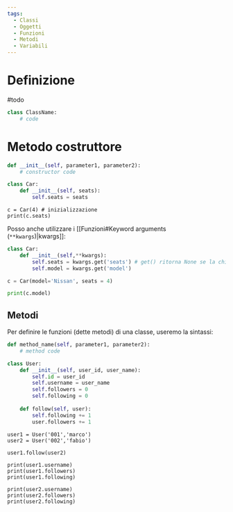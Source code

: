 ```yaml
---
tags:
  - Classi
  - Oggetti
  - Funzioni
  - Metodi
  - Variabili
---
```

# Definizione

#todo 

```python title:"Sintassi della definizione di una classe"
class ClassName:
    # code
```
# Metodo costruttore

~~~python title:"Sintassi definizione di un metodo costruttore"
def __init__(self, parameter1, parameter2):
    # constructor code
~~~

```python title:"Esempio di metodo costruttore di una classe" {label:'classex'}
class Car:
    def __init__(self, seats):
        self.seats = seats      
```

```run-python ln:false {import='classex'}
c = Car(4) # inizializzazione
print(c.seats)

```

Posso anche utilizzare i [[Funzioni#Keyword arguments (`**kwargs`)|kwargs]]:

```python title:"Utilizzare kwargs nel metodo costruttore" {label='kwargsex'}
class Car:
    def __init__(self,**kwargs):
        self.seats = kwargs.get('seats') # get() ritorna None se la chiave non esiste
        self.model = kwargs.get('model')      
```

```python ln:false {import='kwargsex'}
c = Car(model='Nissan', seats = 4)

print(c.model)
```
## Metodi

Per definire le funzioni (dette metodi) di una classe, useremo la sintassi:

```python title:"Sintassi per la definizione di un metodo di una classe" 
def method_name(self, parameter1, parameter2):
    # method code
```

```python {label:'methodex'}
class User:
    def __init__(self, user_id, user_name):
        self.id = user_id
        self.username = user_name
        self.followers = 0
        self.following = 0
    
    def follow(self, user):
        self.following += 1
        user.followers += 1
```

```run-python {import:'methodex'}
user1 = User('001','marco')
user2 = User('002','fabio')

user1.follow(user2)

print(user1.username)
print(user1.followers)
print(user1.following)

print(user2.username)
print(user2.followers)
print(user2.following)
```
